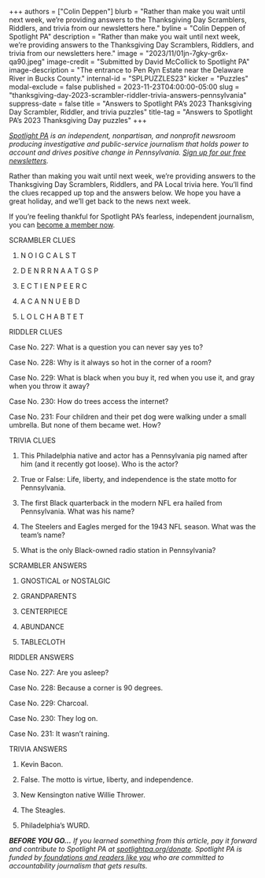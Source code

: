 +++
authors = ["Colin Deppen"]
blurb = "Rather than make you wait until next week, we’re providing answers to the Thanksgiving Day Scramblers, Riddlers, and trivia from our newsletters here."
byline = "Colin Deppen of Spotlight PA"
description = "Rather than make you wait until next week, we’re providing answers to the Thanksgiving Day Scramblers, Riddlers, and trivia from our newsletters here."
image = "2023/11/01jn-7gky-gr6x-qa90.jpeg"
image-credit = "Submitted by David McCollick to Spotlight PA"
image-description = "The entrance to Pen Ryn Estate near the Delaware River in Bucks County."
internal-id = "SPLPUZZLES23"
kicker = "Puzzles"
modal-exclude = false
published = 2023-11-23T04:00:00-05:00
slug = "thanksgiving-day-2023-scrambler-riddler-trivia-answers-pennsylvania"
suppress-date = false
title = "Answers to Spotlight PA’s 2023 Thanksgiving Day Scrambler, Riddler, and trivia puzzles"
title-tag = "Answers to Spotlight PA’s 2023 Thanksgiving Day puzzles"
+++

<a href="https://www.spotlightpa.org/"><em>Spotlight PA</em></a><em> is an independent, nonpartisan, and nonprofit newsroom producing investigative and public-service journalism that holds power to account and drives positive change in Pennsylvania. </em><a href="https://www.spotlightpa.org/newsletters"><em>Sign up for our free newsletters</em></a><em>.</em>

Rather than making you wait until next week, we’re providing answers to the Thanksgiving Day Scramblers, Riddlers, and PA Local trivia here. You’ll find the clues recapped up top and the answers below. We hope you have a great holiday, and we’ll get back to the news next week.

If you’re feeling thankful for Spotlight PA’s fearless, independent journalism, you can <a href="/donate/">become a member now</a>.

SCRAMBLER CLUES

1. N O I G C A L S T

2. D E N R R N A A T G S P

3. E C T I E N P E E R C

4. A C A N N U E B D

5. L O L C H A B T E T

RIDDLER CLUES

Case No. 227: What is a question you can never say yes to?

Case No. 228: Why is it always so hot in the corner of a room?

Case No. 229: What is black when you buy it, red when you use it, and gray when you throw it away?

Case No. 230: How do trees access the internet?

Case No. 231: Four children and their pet dog were walking under a small umbrella. But none of them became wet. How?

TRIVIA CLUES

1. This Philadelphia native and actor has a Pennsylvania pig named after him (and it recently got loose). Who is the actor?<strong></strong>

2. True or False: Life, liberty, and independence is the state motto for Pennsylvania.

3. The first Black quarterback in the modern NFL era hailed from Pennsylvania. What was his name?

4. The Steelers and Eagles merged for the 1943 NFL season. What was the team’s name?

5. What is the only Black-owned radio station in Pennsylvania?<strong></strong>

<script src="https://www.spotlightpa.org/embed.js" async></script><div data-spl-embed-version="1" data-spl-src="https://www.spotlightpa.org/embeds/newsletter/"></div>

SCRAMBLER ANSWERS

1. GNOSTICAL or NOSTALGIC

2. GRANDPARENTS

3. CENTERPIECE

4. ABUNDANCE

5. TABLECLOTH

RIDDLER ANSWERS

Case No. 227: Are you asleep?

Case No. 228: Because a corner is 90 degrees.

Case No. 229: Charcoal.

Case No. 230: They log on.

Case No. 231: It wasn’t raining.

TRIVIA ANSWERS

1. Kevin Bacon.

2. False. The motto is virtue, liberty, and independence. <a href="https://www.pa.gov/guides/state-symbols/#:~:text=Pennsylvania&#39;s%20motto%20is%20%E2%80%9CVirtue%2C%20Liberty%2C%20and%20Independence.%E2%80%9D"></a>

3. New Kensington native Willie Thrower.

4. The Steagles.

5. Philadelphia’s WURD.<strong><em></em></strong>

<strong><em>BEFORE YOU GO…</em></strong><em> If you learned something from this article, pay it forward and contribute to Spotlight PA at </em><a href="https://www.spotlightpa.org/donate"><em>spotlightpa.org/donate</em></a><em>. Spotlight PA is funded by</em><a href="https://www.spotlightpa.org/support"><em> foundations and readers like you</em></a><em> who are committed to accountability journalism that gets results.</em><strong><em></em></strong>
